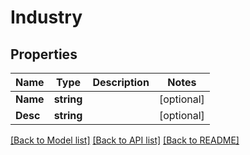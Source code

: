 # Industry

## Properties

Name | Type | Description | Notes
------------ | ------------- | ------------- | -------------
**Name** | **string** |  | [optional] 
**Desc** | **string** |  | [optional] 

[[Back to Model list]](../README.md#documentation-for-models) [[Back to API list]](../README.md#documentation-for-api-endpoints) [[Back to README]](../README.md)


